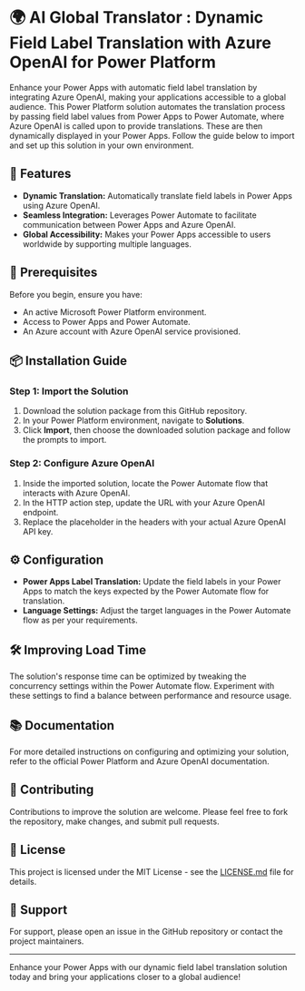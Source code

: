 # 🌍 AI Global Translator : Dynamic Field Label Translation with Azure OpenAI for Power Platform

Enhance your Power Apps with automatic field label translation by integrating Azure OpenAI, making your applications accessible to a global audience. This Power Platform solution automates the translation process by passing field label values from Power Apps to Power Automate, where Azure OpenAI is called upon to provide translations. These are then dynamically displayed in your Power Apps. Follow the guide below to import and set up this solution in your own environment.

## 🚀 Features

- **Dynamic Translation:** Automatically translate field labels in Power Apps using Azure OpenAI.
- **Seamless Integration:** Leverages Power Automate to facilitate communication between Power Apps and Azure OpenAI.
- **Global Accessibility:** Makes your Power Apps accessible to users worldwide by supporting multiple languages.

## 🔧 Prerequisites

Before you begin, ensure you have:

- An active Microsoft Power Platform environment.
- Access to Power Apps and Power Automate.
- An Azure account with Azure OpenAI service provisioned.

## 📦 Installation Guide

### Step 1: Import the Solution

1. Download the solution package from this GitHub repository.
2. In your Power Platform environment, navigate to **Solutions**.
3. Click **Import**, then choose the downloaded solution package and follow the prompts to import.

### Step 2: Configure Azure OpenAI

1. Inside the imported solution, locate the Power Automate flow that interacts with Azure OpenAI.
2. In the HTTP action step, update the URL with your Azure OpenAI endpoint.
3. Replace the placeholder in the headers with your actual Azure OpenAI API key.

## ⚙️ Configuration

- **Power Apps Label Translation:** Update the field labels in your Power Apps to match the keys expected by the Power Automate flow for translation.
- **Language Settings:** Adjust the target languages in the Power Automate flow as per your requirements.

## 🛠️ Improving Load Time

The solution's response time can be optimized by tweaking the concurrency settings within the Power Automate flow. Experiment with these settings to find a balance between performance and resource usage.

## 📚 Documentation

For more detailed instructions on configuring and optimizing your solution, refer to the official Power Platform and Azure OpenAI documentation.

## 🤝 Contributing

Contributions to improve the solution are welcome. Please feel free to fork the repository, make changes, and submit pull requests.

## 📄 License

This project is licensed under the MIT License - see the [LICENSE.md](LICENSE) file for details.

## 💬 Support

For support, please open an issue in the GitHub repository or contact the project maintainers.

---

Enhance your Power Apps with our dynamic field label translation solution today and bring your applications closer to a global audience!
